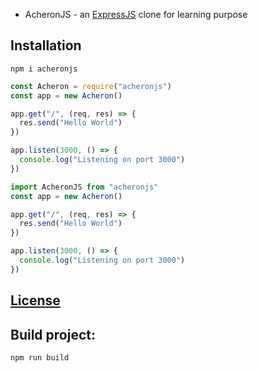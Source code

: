 - AcheronJS - an [ExpressJS](https://expressjs.com/) clone for learning purpose

## Installation
```
npm i acheronjs
```

```js
const Acheron = require("acheronjs")
const app = new Acheron()

app.get("/", (req, res) => {
  res.send("Hello World")
})

app.listen(3000, () => {
  console.log("Listening on port 3000")
})
```

```ts
import AcheronJS from "acheronjs"
const app = new Acheron()

app.get("/", (req, res) => {
  res.send("Hello World")
})

app.listen(3000, () => {
  console.log("Listening on port 3000")
})
```

## [License](LICENSE)

## Build project:

```
npm run build 
```
